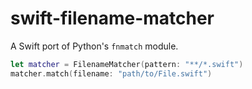 # swift-filename-matcher

A Swift port of Python's `fnmatch` module.

```swift
let matcher = FilenameMatcher(pattern: "**/*.swift")
matcher.match(filename: "path/to/File.swift")
```
